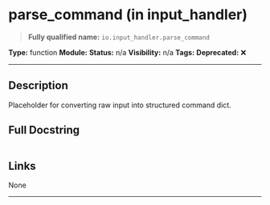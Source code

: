 # parse_command (in input_handler)
> **Fully qualified name:** `io.input_handler.parse_command`

**Type:** function
**Module:** 
**Status:** n/a
**Visibility:** n/a
**Tags:** 
**Deprecated:** ❌

---

## Description
Placeholder for converting raw input into structured command dict.

## Full Docstring
```

```

## Links
None

---
